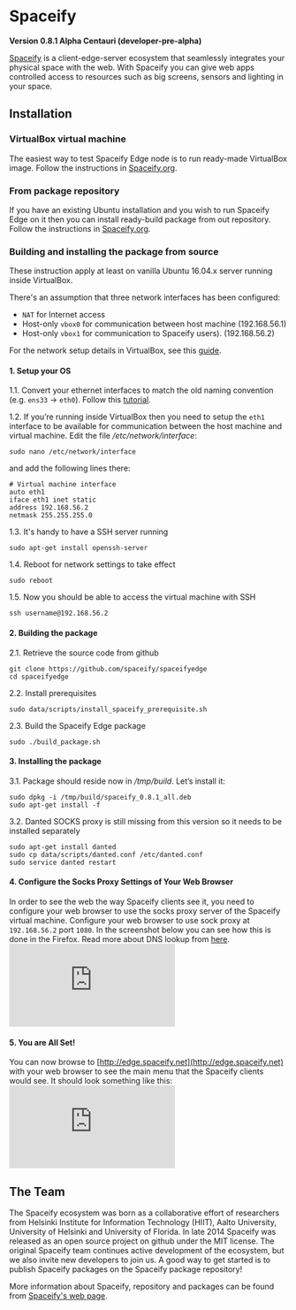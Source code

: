 # Spaceify

**Version 0.8.1 Alpha Centauri (developer-pre-alpha)**

[Spaceify](https://spaceify.org/) is a client-edge-server ecosystem that seamlessly integrates your physical space with the web. With Spaceify you can give web apps controlled access to resources such as big screens, sensors and lighting in your space.


## Installation

### VirtualBox virtual machine

The easiest way to test Spaceify Edge node is to run ready-made VirtualBox image. Follow the instructions in [Spaceify.org](https://spaceify.org/virtual_machine.php).


### From package repository

If you have an existing Ubuntu installation and you wish to run Spaceify Edge on it then you can install ready-build package from out repository. Follow the instructions in [Spaceify.org](https://spaceify.org/debian_package.php).


### Building and installing the package from source

These instruction apply at least on vanilla Ubuntu 16.04.x server running inside VirtualBox.

There's an assumption that three network interfaces has been configured:

* `NAT` for Internet access
* Host-only `vbox0` for communication between host machine (192.168.56.1)
* Host-only `vbox1` for communication to Spaceify users). (192.168.56.2)

For the network setup details in VirtualBox, see this [guide](https://spaceify.org/wiki/doku.php?id=tutorials:running_spaceify_in_virtualbox).


#### 1. Setup your OS

1.1. Convert your ethernet interfaces to match the old naming convention (e.g. `ens33` -> `eth0`). Follow this [tutorial](http://www.itzgeek.com/how-tos/mini-howtos/change-default-network-name-ens33-to-old-eth0-on-ubuntu-16-04.html).


1.2. If you’re running inside VirtualBox then you need to setup the `eth1` interface to be available for communication between the host machine and virtual machine. Edit the file */etc/network/interface*:
```
sudo nano /etc/network/interface
```
and add the following lines there:
```
# Virtual machine interface
auto eth1
iface eth1 inet static 
address 192.168.56.2
netmask 255.255.255.0
```


1.3. It's handy to have a SSH server running
```
sudo apt-get install openssh-server
```


1.4. Reboot for network settings to take effect
```
sudo reboot
```


1.5. Now you should be able to access the virtual machine with SSH
```
ssh username@192.168.56.2
```


#### 2. Building the package

2.1. Retrieve the source code from github
```
git clone https://github.com/spaceify/spaceifyedge
cd spaceifyedge
```


2.2. Install prerequisites
```
sudo data/scripts/install_spaceify_prerequisite.sh
```


2.3. Build the Spaceify Edge package
```
sudo ./build_package.sh
```


#### 3. Installing the package

3.1. Package should reside now in */tmp/build*. Let’s install it:
```
sudo dpkg -i /tmp/build/spaceify_0.8.1_all.deb
sudo apt-get install -f
```


3.2. Danted SOCKS proxy is still missing from this version so it needs to be installed separately
```
sudo apt-get install danted
sudo cp data/scripts/danted.conf /etc/danted.conf
sudo service danted restart
```


#### 4. Configure the Socks Proxy Settings of Your Web Browser

In order to see the web the way Spaceify clients see it, you need to configure your web browser to use the socks proxy server of the Spaceify virtual machine. Configure your web browser to use sock proxy at `192.168.56.2` port `1080`. In the screenshot below you can see how this is done in the Firefox. Read more about DNS lookup from [here](http://www.commandlineisking.com/2008/09/firefox-have-your-proxy-do-dns-lookups.htm).
![Configure Firefox SOCKS proxy](https://spaceify.org/wiki/lib/exe/fetch.php?cache=&media=screen_shot_2014-07-12_at_09.49.19.png)


#### 5. You are All Set!

You can now browse to [http://edge.spaceify.net](http://edge.spaceify.net) with your web browser to see the main menu that the Spaceify clients would see. It should look something like this:
![Screenshot of your browser view](https://spaceify.org/wiki/lib/exe/fetch.php?cache=&media=screen_shot_2014-07-12_at_10.30.57.png)


## The Team

The Spaceify ecosystem was born as a collaborative effort of researchers from Helsinki Institute for Information Technology (HIIT), Aalto University, University of Helsinki and University of Florida. In late 2014 Spaceify was released as an open source project on github under the MIT license. The original Spaceify team continues active development of the ecosystem, but we also invite new developers to join us. A good way to get started is to publish Spaceify packages on the Spaceify package repository! 

More information about Spaceify, repository and packages can be found from [Spaceify's web page](https://spaceify.org).